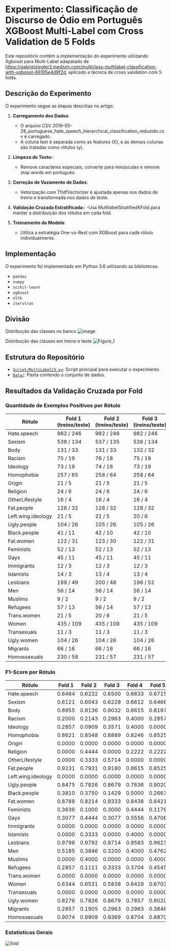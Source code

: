 # Experimento: Classificação de Discurso de Ódio em Português XGBoost Multi-Label com Cross Validation de 5 Folds

Este repositório contém a implementação do experimento utilizando Xgboost para Multi-Label adapatado de https://gabrielziegler3.medium.com/multiclass-multilabel-classification-with-xgboost-66195e4d9f2d, aplicado a técnica de cross validation com 5 folds. 

## Descrição do Experimento
O experimento segue as etapas descritas no artigo:

1. **Carregamento dos Dados**:
   - O arquivo CSV 2019-05-28_portuguese_hate_speech_hierarchical_classification_reduzido.csv é carregado.
   - A coluna text é separada como as features (X), e as demais colunas são tratadas como rótulos (y).

2. **Limpeza de Texto:**:
     - Remove caracteres especiais, converte para minúsculas e remove stop words em português.   

3. **Correção de Vazamento de Dados**:
   - Vetorização com TfidfVectorizer é ajustada apenas nos dados de treino e transformada nos dados de teste.
      
4. **Validação Cruzada Estratificada:**:
   -Usa MultilabelStratifiedKFold para manter a distribuição dos rótulos em cada fold.
  
5. **Treinamento do Modelo**:
   - Utiliza a estratégia One-vs-Rest com XGBoost para cada rótulo individualmente.
     
## Implementação
O experimento foi implementado em Python 3.6 utilizando as bibliotecas:
- `pandas`
- `numpy`
- `scikit-learn`
- `xgboost`
- `nltk`
- `iterstrat`

## Divisão

Distribução das classes no banco
![image](https://github.com/user-attachments/assets/e785a454-9180-411b-ab92-a1236c7dbfe6)

Distribução das classes em treino e teste
![Figure_1](https://github.com/user-attachments/assets/68c0c1b8-f39d-49c1-abdc-1aa69297eabb)


## Estrutura do Repositório
- [`Script/MultiLabelCV.py`](https://github.com/Carlosbera7/MultiLabelCV/blob/main/Script/MultiLabelCV.py): Script principal para executar o experimento.
- [`Data/`](https://github.com/Carlosbera7/MultiLabelCV/tree/main/Data): Pasta contendo o conjunto de dados.


## Resultados da Validação Cruzada por Fold

### Quantidade de Exemplos Positivos por Rótulo
| Rótulo               | Fold 1 (treino/teste) | Fold 2 (treino/teste) | Fold 3 (treino/teste) | Fold 4 (treino/teste) | Fold 5 (treino/teste) |
|----------------------|-----------------------|-----------------------|-----------------------|-----------------------|-----------------------|
| Hate.speech          | 982 / 246            | 982 / 246            | 982 / 246            | 983 / 245            | 983 / 245            |
| Sexism               | 538 / 134            | 537 / 135            | 538 / 134            | 539 / 133            | 536 / 136            |
| Body                 | 131 / 33             | 131 / 33             | 132 / 32             | 131 / 33             | 131 / 33             |
| Racism               | 75 / 19              | 76 / 18              | 75 / 19              | 75 / 19              | 75 / 19              |
| Ideology             | 73 / 19              | 74 / 18              | 73 / 19              | 74 / 18              | 74 / 18              |
| Homophobia           | 257 / 65             | 258 / 64             | 258 / 64             | 257 / 65             | 258 / 64             |
| Origin               | 21 / 5               | 21 / 5               | 21 / 5               | 20 / 6               | 21 / 5               |
| Religion             | 24 / 6               | 24 / 6               | 24 / 6               | 24 / 6               | 24 / 6               |
| OtherLifestyle       | 16 / 4               | 16 / 4               | 16 / 4               | 16 / 4               | 16 / 4               |
| Fat.people           | 128 / 32             | 128 / 32             | 128 / 32             | 128 / 32             | 128 / 32             |
| Left.wing.ideology   | 21 / 5               | 21 / 5               | 20 / 6               | 21 / 5               | 21 / 5               |
| Ugly.people          | 104 / 26             | 105 / 26             | 105 / 26             | 105 / 26             | 105 / 26             |
| Black.people         | 41 / 11              | 42 / 10              | 42 / 10              | 42 / 10              | 41 / 11              |
| Fat.women            | 122 / 31             | 123 / 30             | 122 / 31             | 122 / 31             | 123 / 30             |
| Feminists            | 52 / 13              | 52 / 13              | 52 / 13              | 52 / 13              | 52 / 13              |
| Gays                 | 45 / 11              | 45 / 11              | 45 / 11              | 45 / 11              | 44 / 12              |
| Immigrants           | 12 / 3               | 12 / 3               | 12 / 3               | 12 / 3               | 12 / 3               |
| Islamists            | 14 / 3               | 13 / 4               | 13 / 4               | 14 / 3               | 14 / 3               |
| Lesbians             | 199 / 49             | 200 / 48             | 196 / 52             | 200 / 48             | 197 / 51             |
| Men                  | 56 / 14              | 56 / 14              | 56 / 14              | 56 / 14              | 56 / 14              |
| Muslims              | 9 / 2                | 9 / 2                | 9 / 2                | 8 / 3                | 9 / 2                |
| Refugees             | 57 / 13              | 56 / 14              | 57 / 13              | 54 / 16              | 56 / 14              |
| Trans.women          | 21 / 5               | 20 / 6               | 21 / 5               | 21 / 5               | 21 / 5               |
| Women                | 435 / 109            | 435 / 109            | 435 / 109            | 435 / 109            | 436 / 108            |
| Transexuals          | 11 / 3               | 11 / 3               | 11 / 3               | 12 / 2               | 11 / 3               |
| Ugly.women           | 104 / 26             | 104 / 26             | 104 / 26             | 104 / 26             | 104 / 26             |
| Migrants             | 66 / 16              | 66 / 16              | 66 / 16              | 65 / 17              | 65 / 17              |
| Homossexuals         | 230 / 58             | 231 / 57             | 231 / 57             | 230 / 58             | 230 / 58             |

### F1-Score por Rótulo
| Rótulo               | Fold 1 | Fold 2 | Fold 3 | Fold 4 | Fold 5 |
|----------------------|--------|--------|--------|--------|--------|
| Hate.speech          | 0.6484 | 0.6232 | 0.6500 | 0.6633 | 0.6715 |
| Sexism               | 0.6121 | 0.6043 | 0.6228 | 0.6612 | 0.6466 |
| Body                 | 0.8955 | 0.8136 | 0.9032 | 0.8615 | 0.8197 |
| Racism               | 0.2000 | 0.2143 | 0.2963 | 0.4000 | 0.2857 |
| Ideology             | 0.2857 | 0.0909 | 0.3571 | 0.4000 | 0.0000 |
| Homophobia           | 0.8621 | 0.8548 | 0.8889 | 0.8246 | 0.8525 |
| Origin               | 0.0000 | 0.0000 | 0.0000 | 0.0000 | 0.0000 |
| Religion             | 0.0000 | 0.4444 | 0.0000 | 0.2222 | 0.2222 |
| OtherLifestyle       | 0.0000 | 0.3333 | 0.5714 | 0.0000 | 0.0000 |
| Fat.people           | 0.9231 | 0.7931 | 0.9180 | 0.8615 | 0.8525 |
| Left.wing.ideology   | 0.0000 | 0.0000 | 0.0000 | 0.0000 | 0.0000 |
| Ugly.people          | 0.8475 | 0.7826 | 0.8679 | 0.7636 | 0.9020 |
| Black.people         | 0.3810 | 0.3750 | 0.1429 | 0.5000 | 0.2667 |
| Fat.women            | 0.8788 | 0.8214 | 0.9333 | 0.8438 | 0.8421 |
| Feminists            | 0.3636 | 0.1000 | 0.3000 | 0.4444 | 0.1176 |
| Gays                 | 0.3077 | 0.4444 | 0.3077 | 0.5556 | 0.4706 |
| Immigrants           | 0.0000 | 0.0000 | 0.0000 | 0.0000 | 0.0000 |
| Islamists            | 0.0000 | 0.3333 | 0.0000 | 0.4000 | 0.0000 |
| Lesbians             | 0.9796 | 0.9792 | 0.9714 | 0.9583 | 0.9623 |
| Men                  | 0.5185 | 0.3846 | 0.3200 | 0.4000 | 0.4762 |
| Muslims              | 0.0000 | 0.4000 | 0.0000 | 0.0000 | 0.4000 |
| Refugees             | 0.2857 | 0.1111 | 0.3333 | 0.3704 | 0.4545 |
| Trans.women          | 0.0000 | 0.0000 | 0.0000 | 0.0000 | 0.0000 |
| Women                | 0.6344 | 0.6531 | 0.5838 | 0.6429 | 0.6703 |
| Transexuals          | 0.0000 | 0.0000 | 0.0000 | 0.0000 | 0.0000 |
| Ugly.women           | 0.8276 | 0.7826 | 0.8679 | 0.7857 | 0.9020 |
| Migrants             | 0.2857 | 0.1905 | 0.2963 | 0.2963 | 0.3846 |
| Homossexuals         | 0.9074 | 0.8909 | 0.9369 | 0.8704 | 0.8870 |

### Estatísticas Gerais
![fold](https://github.com/user-attachments/assets/ef44e85f-b3ef-4032-8d80-a98bff89c77c)








